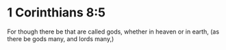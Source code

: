 # 1 Corinthians 8:5

For though there be that are called gods, whether in heaven or in earth, (as there be gods many, and lords many,)